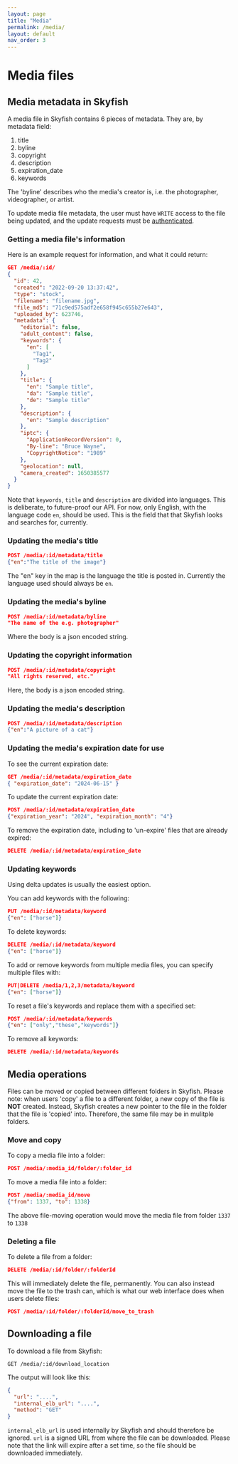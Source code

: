 ```yaml
---
layout: page
title: "Media"
permalink: /media/
layout: default
nav_order: 3
---
```


# Media files


## Media metadata in Skyfish
A media file in Skyfish contains 6 pieces of metadata. They are, by metadata field: 

1. title
2. byline
3. copyright
4. description
5. expiration_date
6. keywords

The 'byline' describes who the media's creator is, i.e. the photographer, videographer, or artist.

To update media file metadata, the user must have `WRITE` access to the file being updated, and the update requests must be [authenticated](/authentication/).

### Getting a media file's information
Here is an example request for information, and what it could return:
```json
GET /media/:id/
{
  "id": 42,
  "created": "2022-09-20 13:37:42",
  "type": "stock",
  "filename": "filename.jpg",
  "file_md5": "71c9ed575adf2e658f945c655b27e643",
  "uploaded_by": 623746,
  "metadata": {
    "editorial": false,
    "adult_content": false,
    "keywords": {
      "en": [
        "Tag1",
        "Tag2"
      ]
    },
    "title": {
      "en": "Sample title",
      "da": "Sample title",
      "de": "Sample title"
    },
    "description": {
      "en": "Sample description"
    },
    "iptc": {
      "ApplicationRecordVersion": 0,
      "By-line": "Bruce Wayne",
      "CopyrightNotice": "1989"
    },
    "geolocation": null,
    "camera_created": 1650385577
  }
}
```

Note that `keywords`, `title` and `description` are divided into languages. This is deliberate, to future-proof our API. For now, only English, with the language code `en`, should be used. This is the field that that Skyfish looks and searches for, currently. 

### Updating the media's title
```json
POST /media/:id/metadata/title
{"en":"The title of the image"}
```

The "en" key in the map is the language the title is posted in. Currently the
language used should always be `en`.

### Updating the media's byline
```json
POST /media/:id/metadata/byline
"The name of the e.g. photographer"
```

Where the body is a json encoded string.

### Updating the copyright information
```json
POST /media/:id/metadata/copyright
"All rights reserved, etc."
```

Here, the body is a json encoded string.

### Updating the media's description

```json
POST /media/:id/metadata/description
{"en":"A picture of a cat"}
```

### Updating the media's expiration date for use
To see the current expiration date:

```json
GET /media/:id/metadata/expiration_date
{ "expiration_date": "2024-06-15" }
```
To update the current expiration date:
```json
POST /media/:id/metadata/expiration_date
{"expiration_year": "2024", "expiration_month": "4"}
```

To remove the expiration date, including to 'un-expire' files that are already expired:
```json
DELETE /media/:id/metadata/expiration_date
```

### Updating keywords
Using delta updates is usually the easiest option.

You can add keywords with the following:
```json
PUT /media/:id/metadata/keyword
{"en": ["horse"]}
```
To delete keywords:
```json
DELETE /media/:id/metadata/keyword
{"en": ["horse"]}
```
To add or remove keywords from multiple media files, you can specify multiple files with:
```json
PUT|DELETE /media/1,2,3/metadata/keyword
{"en": ["horse"]}
```
To reset a file's keywords and replace them with a specified set:
```json
POST /media/:id/metadata/keywords
{"en": ["only","these","keywords"]}
```
To remove all keywords:
```json
DELETE /media/:id/metadata/keywords
```

## Media operations
Files can be moved or copied between different folders in Skyfish. Please note: when users 'copy' a file to a different folder, a new copy of the file is **NOT** created. Instead, Skyfish creates a new pointer to the file in the folder that the file is 'copied' into. Therefore, the same file may be in mulitple folders. 

### Move and copy
To copy a media file into a folder:
```json
POST /media/:media_id/folder/:folder_id
```

To move a media file into a folder:
```json
POST /media/:media_id/move
{"from": 1337, "to": 1338}
```
The above file-moving operation would move the media file from folder `1337` to `1338` 

### Deleting a file
To delete a file from a folder:
```json
DELETE /media/:id/folder/:folderId
```

This will immediately delete the file, permanently. You can also instead move the file to the trash can, which is what our web interface does when users delete files:
```json
POST /media/:id/folder/:folderId/move_to_trash
```

## Downloading a file
To download a file from Skyfish:
```
GET /media/:id/download_location
```

The output will look like this:
```json
{
  "url": "....",
  "internal_elb_url": "....",
  "method": "GET"
}
```

`internal_elb_url` is used internally by Skyfish and should therefore be ignored. `url` is a signed URL from where the file can be downloaded. Please note that the link will expire after a set time, so the file should be downloaded immediately. 


